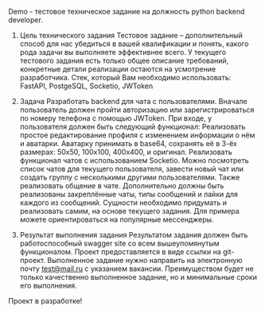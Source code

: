 Demo - тестовое техническое задание
на должность python backend developer.

1.	Цель технического задания
Тестовое задание – дополнительный способ для нас убедиться в вашей квалификации и понять, какого рода задачи вы выполняете эффективнее всего.
У текущего тестового задания есть только общее описание требований, конкретные детали реализации остаются на усмотрение разработчика. Стек, который Вам необходимо использовать: FastAPI, PostgeSQL, Socketio, JWToken

2.	Задача
Разработать backend для чата с пользователями. Вначале пользователь должен пройти авторизацию или зарегистрироваться по номеру телефона с помощью JWToken.
При входе, у пользователя должен быть следующий функционал:
Реализовать простое редактирование профиля с изменением информации о нём и аватарки. Аватарку принимать в base64, сохранять её в 3-ёх размерах: 50х50, 100х100, 400х400, и оригинал.
Реализовать функционал чатов с использованием Socketio. Можно посмотреть список чатов для текущего пользователя, завести новый чат или создать группу с несколькими другими пользователями. Также реализовать общение в чате.
Дополнительно должны быть реализованы закреплённые чаты, типы сообщений и лайки для каждого из сообщений.
Сущности необходимо придумать и реализовать самим, на основе текущего задания. Для примера можете ориентироваться на популярные мессенджеры.

3.	Результат выполнения задания
Результатом задания должен быть работоспособный swagger site со всем вышеупомянутым функционалом. Проект предоставляется в виде ссылки на git-проект. Выполненное задание нужно направить на электронную почту test@mail.ru с указанием вакансии.
Преимуществом будет не только качественно выполненное задание, но и минимальные сроки его выполнения.

Проект в разработке!